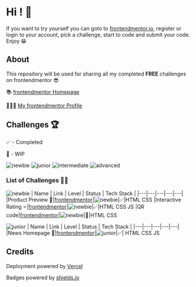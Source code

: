 # Hi ! 👋

If you want to try yourself you can goto to [frontendmentor.io](https://www.frontendmentor.io), register or login to your account, pick a challenge, start to code and submit your code. Enjoy 😁

## About

This repository will be used for sharing all my completed **FREE** challenges on frontendmentor 😎

📚 [frontendmentor Homepage](https://www.frontendmentor.io)

👨🏻‍💻 [My frontendmentor Profile](https://www.frontendmentor.io/profile/mikhael7)

## Challenges 🏆

✅ - Completed

🚧 - WIP

![newbie](https://img.shields.io/badge/1-NEWBIE-cyan)
![junior](https://img.shields.io/badge/2-JUNIOR-green)
![intermediate](https://img.shields.io/badge/3-INTERMEDIATE-yellow)
![advanced](https://img.shields.io/badge/4-ADVANCED-orange)

### List of Challenges 🏃‍♂️

![newbie](https://img.shields.io/badge/1-NEWBIE-cyan)
| Name | Link | Level | Status | Tech Stack |
|---|---|---|---|---|
|Product Preview 💄|[frontendmentor](https://www.frontendmentor.io/challenges/product-preview-card-component-GO7UmttRfa)|![newbie](https://img.shields.io/badge/1-NEWBIE-cyan)|✅|HTML CSS
|Interactive Rating ⭐️|[frontendmentor](https://www.frontendmentor.io/challenges/interactive-rating-component-koxpeBUmI)|![newbie](https://img.shields.io/badge/1-NEWBIE-cyan)|✅|HTML CSS JS
|QR code|[frontendmentor](https://www.frontendmentor.io/challenges/qr-code-component-iux_sIO_H/hub/qr-code-component-E6mM34t181)|![newbie](https://img.shields.io/badge/1-NEWBIE-cyan)|🚧|HTML CSS

![junior](https://img.shields.io/badge/2-JUNIOR-green)
| Name | Link | Level | Status | Tech Stack |
|---|---|---|---|---|
|News Homepage 📰|[frontendmentor](https://www.frontendmentor.io/solutions/newshomepagemain-ZBUX_ExBCH)|![junior](https://img.shields.io/badge/2-JUNIOR-green)|✅| HTML CSS JS

## Credits

Deployment powered by [Vercel](https://vercel.com/)

Badges powered by [shields.io](https://shields.io/)
